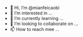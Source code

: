 - 👋 Hi, I’m @mianfeicaobi
- 👀 I’m interested in ...
- 🌱 I’m currently learning ...
- 💞️ I’m looking to collaborate on ...
- 📫 How to reach mee ...

<!---
mianfeicaobi/mianfeicaobi is a ✨ special ✨ repository because its `README.md` (this file) appears on your GitHub profile.
You can click the Preview link to take a look at your changes.
--->
